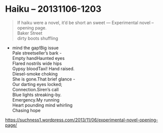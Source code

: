 # Haiku – 20131106-1203  
> If haiku were a novel, it’d be short an sweet —
Experimental novel – opening page.  
Baker Street  
dirty boots shuffling  
- mind the gap!Big issue  
Pale streetseller’s bark -  
Empty handHaunted eyes  
Flared nostrils wide hips  
Gypsy bloodTaxi! Hand raised.  
Diesel-smoke choking  
She is gone.That brief glance -  
Our darting eyes locked;  
Connection.Siren’s call  
Blue lights streaking-by.  
Emergency.My running  
Heart pounding mind whirling  
Chasing hope  
  
https://suchness1.wordpress.com/2013/11/06/experimental-novel-opening-page/